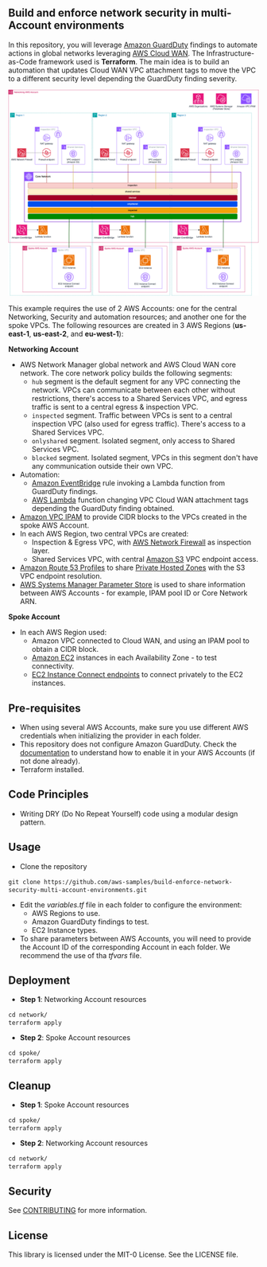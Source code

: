 ## Build and enforce network security in multi-Account environments

In this repository, you will leverage [Amazon GuardDuty](https://aws.amazon.com/guardduty/) findings to automate actions in global networks leveraging [AWS Cloud WAN](https://aws.amazon.com/cloud-wan/). The Infrastructure-as-Code framework used is **Terraform**. The main idea is to build an automation that updates Cloud WAN VPC attachment tags to move the VPC to a different security level depending the GuardDuty finding severity.

![Architecture diagram](./images/full-architecture.png)

This example requires the use of 2 AWS Accounts: one for the central Networking, Security and automation resources; and another one for the spoke VPCs. The following resources are created in 3 AWS Regions (**us-east-1**, **us-east-2**, and **eu-west-1**):

**Networking Account**

* AWS Network Manager global network and AWS Cloud WAN core network. The core network policy builds the following segments:
    * `hub` segment is the default segment for any VPC connecting the network. VPCs can communicate between each other without restrictions, there's access to a Shared Services VPC, and egress traffic is sent to a central egress & inspection VPC.
    * `inspected` segment. Traffic between VPCs is sent to a central inspection VPC (also used for egress traffic). There's access to a Shared Services VPC.
    * `onlyshared` segment. Isolated segment, only access to Shared Services VPC.
    * `blocked` segment. Isolated segment, VPCs in this segment don't have any communication outside their own VPC.
* Automation:
    * [Amazon EventBridge](https://aws.amazon.com/eventbridge/) rule invoking a Lambda function from GuardDuty findings.
    * [AWS Lambda](https://aws.amazon.com/pm/lambda/) function changing VPC Cloud WAN attachment tags depending the GuardDuty finding obtained.
* [Amazon VPC IPAM](https://docs.aws.amazon.com/vpc/latest/ipam/what-it-is-ipam.html) to provide CIDR blocks to the VPCs created in the spoke AWS Account.
* In each AWS Region, two central VPCs are created:
    * Inspection & Egress VPC, with [AWS Network Firewall](https://aws.amazon.com/network-firewall/) as inspection layer.
    * Shared Services VPC, with central [Amazon S3](https://aws.amazon.com/pm/serv-s3/) VPC endpoint access.
* [Amazon Route 53 Profiles](https://docs.aws.amazon.com/Route53/latest/DeveloperGuide/profiles.html) to share [Private Hosted Zones](https://docs.aws.amazon.com/Route53/latest/DeveloperGuide/hosted-zones-private.html) with the S3 VPC endpoint resolution.
* [AWS Systems Manager Parameter Store](https://docs.aws.amazon.com/systems-manager/latest/userguide/systems-manager-parameter-store.html) is used to share information between AWS Accounts - for example, IPAM pool ID or Core Network ARN.

**Spoke Account**

* In each AWS Region used:
    * Amazon VPC connected to Cloud WAN, and using an IPAM pool to obtain a CIDR block.
    * [Amazon EC2](https://aws.amazon.com/ec2/) instances in each Availability Zone - to test connectivity.
    * [EC2 Instance Connect endpoints](https://docs.aws.amazon.com/AWSEC2/latest/UserGuide/connect-using-eice.html) to connect privately to the EC2 instances.

## Pre-requisites

* When using several AWS Accounts, make sure you use different AWS credentials when initializing the provider in each folder.
* This repository does not configure Amazon GuardDuty. Check the [documentation](https://docs.aws.amazon.com/guardduty/latest/ug/guardduty_settingup.html) to understand how to enable it in your AWS Accounts (if not done already).
* Terraform installed.

## Code Principles

* Writing DRY (Do No Repeat Yourself) code using a modular design pattern.

## Usage

* Clone the repository

```
git clone https://github.com/aws-samples/build-enforce-network-security-multi-account-environments.git
```

* Edit the *variables.tf* file in each folder to configure the environment:
    * AWS Regions to use.
    * Amazon GuardDuty findings to test.
    * EC2 Instance types.
* To share parameters between AWS Accounts, you will need to provide the Account ID of the corresponding Account in each folder. We recommend the use of tha *tfvars* file.

## Deployment

* **Step 1**: Networking Account resources

```
cd network/
terraform apply
```

* **Step 2**: Spoke Account resources

```
cd spoke/
terraform apply
```

## Cleanup

* **Step 1**: Spoke Account resources

```
cd spoke/
terraform apply
```

* **Step 2**: Networking Account resources

```
cd network/
terraform apply
```

## Security

See [CONTRIBUTING](CONTRIBUTING.md#security-issue-notifications) for more information.

## License

This library is licensed under the MIT-0 License. See the LICENSE file.

